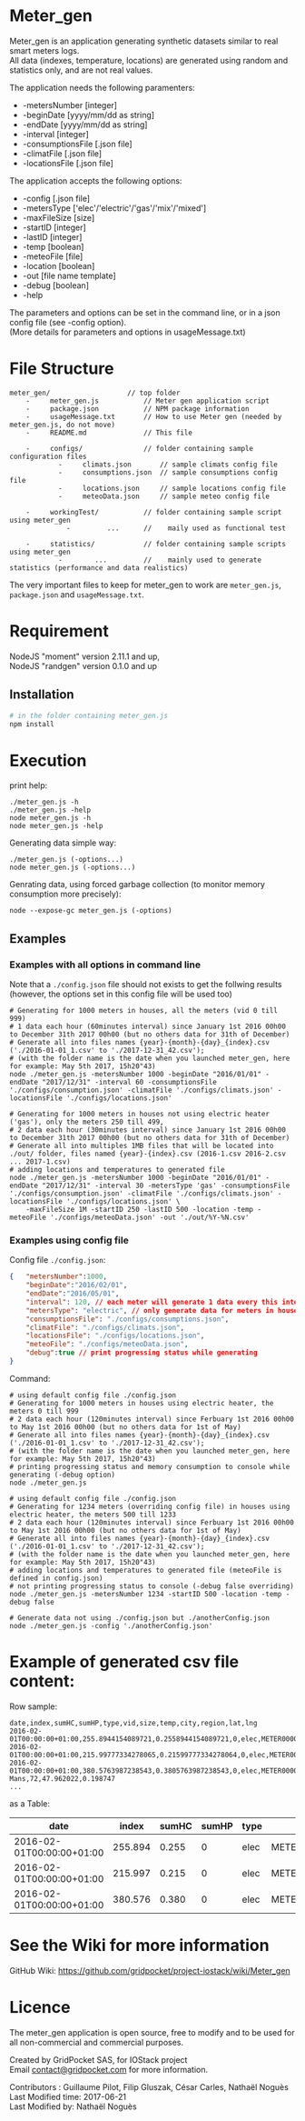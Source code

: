 # Meter_gen
Meter_gen is an application generating synthetic datasets similar to real smart meters logs.  
All data (indexes, temperature, locations) are generated using random and statistics only, and are not real values. 

The application needs the following paramenters:

- -metersNumber [integer]
- -beginDate [yyyy/mm/dd as string]
- -endDate [yyyy/mm/dd as string]
- -interval [integer]
- -consumptionsFile [.json file]
- -climatFile [.json file]
- -locationsFile [.json file]

The application accepts the following options:

- -config [.json file]
- -metersType ['elec'/'electric'/'gas'/'mix'/'mixed']
- -maxFileSize [size]
- -startID [integer]
- -lastID [integer]
- -temp [boolean]
- -meteoFile [file]
- -location [boolean]
- -out [file name template]
- -debug [boolean]
- -help

The parameters and options can be set in the command line, or in a json config file (see -config option).  
(More details for parameters and options in usageMessage.txt)

# File Structure
```
meter_gen/                   // top folder
    -     meter_gen.js           // Meter gen application script
    -     package.json           // NPM package information
    -     usageMessage.txt       // How to use Meter gen (needed by meter_gen.js, do not move)
    -     README.md              // This file

    -     configs/               // folder containing sample configuration files 
            -     climats.json       // sample climats config file
            -     consumptions.json  // sample consumptions config file
            -     locations.json     // sample locations config file
            -     meteoData.json     // sample meteo config file

    -     workingTest/           // folder containing sample script using meter_gen
              -         ...      //    maily used as functional test

    -     statistics/            // folder containing sample scripts using meter_gen
            -        ...         //    mainly used to generate statistics (performance and data realistics)
```

The very important files to keep for meter_gen to work are `meter_gen.js`, `package.json` and `usageMessage.txt`.

# Requirement
NodeJS "moment" version 2.11.1 and up,  
NodeJS "randgen" version 0.1.0 and up

## Installation
```sh
# in the folder containing meter_gen.js
npm install
```

# Execution
print help:

```shell
./meter_gen.js -h
./meter_gen.js -help
node meter_gen.js -h
node meter_gen.js -help
```

Generating data simple way:

```shell
./meter_gen.js (-options...)
node meter_gen.js (-options...)
```

Genrating data, using forced garbage collection (to monitor memory consumption more precisely):

```shell
node --expose-gc meter_gen.js (-options)
```

## Examples

### Examples with all options in command line
Note that a `./config.json` file should not exists to get the follwing results  
(however, the options set in this config file will be used too)

```shell
# Generating for 1000 meters in houses, all the meters (vid 0 till 999)
# 1 data each hour (60minutes interval) since January 1st 2016 00h00 to December 31th 2017 00h00 (but no others data for 31th of December)
# Generate all into files names {year}-{month}-{day}_{index}.csv ('./2016-01-01_1.csv' to './2017-12-31_42.csv');
# (with the folder name is the date when you launched meter_gen, here for example: May 5th 2017, 15h20"43)
node ./meter_gen.js -metersNumber 1000 -beginDate "2016/01/01" -endDate "2017/12/31" -interval 60 -consumptionsFile './configs/consumption.json' -climatFile './configs/climats.json' -locationsFile './configs/locations.json'

# Generating for 1000 meters in houses not using electric heater ('gas'), only the meters 250 till 499,
# 2 data each hour (30minutes interval) since January 1st 2016 00h00 to December 31th 2017 00h00 (but no others data for 31th of December)
# Generate all into multiples 1MB files that will be located into ./out/ folder, files named {year}-{index}.csv (2016-1.csv 2016-2.csv ... 2017-1.csv)
# adding locations and temperatures to generated file
node ./meter_gen.js -metersNumber 1000 -beginDate "2016/01/01" -endDate "2017/12/31" -interval 30 -metersType 'gas' -consumptionsFile './configs/consumption.json' -climatFile './configs/climats.json' -locationsFile './configs/locations.json' \
	-maxFileSize 1M -startID 250 -lastID 500 -location -temp -meteoFile './configs/meteoData.json' -out './out/%Y-%N.csv'
```

### Examples using config file
Config file `./config.json`:

```json
{	"metersNumber":1000,
	"beginDate":"2016/02/01",
	"endDate":"2016/05/01",
	"interval": 120, // each meter will generate 1 data every this interval in minutes of time (here 2h)
	"metersType": "electric", // only generate data for meters in houses using elecrtical heat
	"consumptionsFile": "./configs/consumptions.json",
	"climatFile": "./configs/climats.json",
	"locationsFile": "./configs/locations.json",
	"meteoFile": "./configs/meteoData.json",
	"debug":true // print progressing status while generating
}
```

Command:

```shell
# using default config file ./config.json
# Generating for 1000 meters in houses using electric heater, the meters 0 till 999
# 2 data each hour (120minutes interval) since Ferbuary 1st 2016 00h00 to May 1st 2016 00h00 (but no others data for 1st of May)
# Generate all into files names {year}-{month}-{day}_{index}.csv ('./2016-01-01_1.csv' to './2017-12-31_42.csv');
# (with the folder name is the date when you launched meter_gen, here for example: May 5th 2017, 15h20"43)
# printing progressing status and memory consumption to console while generating (-debug option)
node ./meter_gen.js

# using default config file ./config.json
# Generating for 1234 meters (overriding config file) in houses using electric heater, the meters 500 till 1233
# 2 data each hour (120minutes interval) since Ferbuary 1st 2016 00h00 to May 1st 2016 00h00 (but no others data for 1st of May)
# Generate all into files names {year}-{month}-{day}_{index}.csv ('./2016-01-01_1.csv' to './2017-12-31_42.csv');
# (with the folder name is the date when you launched meter_gen, here for example: May 5th 2017, 15h20"43)
# adding locations and temperatures to generated file (meteoFile is defined in config.json)
# not printing progressing status to console (-debug false overriding)
node ./meter_gen.js -metersNumber 1234 -startID 500 -location -temp -debug false

# Generate data not using ./config.json but ./anotherConfig.json
node ./meter_gen.js -config './anotherConfig.json'
```
	
# Example of generated csv file content:

Row sample:

```csv
date,index,sumHC,sumHP,type,vid,size,temp,city,region,lat,lng
2016-02-01T00:00:00+01:00,255.8944154089721,0.2558944154089721,0,elec,METER000054,50,6.72,Paris,75,48.848158,2.327835
2016-02-01T00:00:00+01:00,215.99777334278065,0.21599777334278064,0,elec,METER000053,20,2.77,Chambéry,73,45.576691,5.944346
2016-02-01T00:00:00+01:00,380.5763987238543,0.3805763987238543,0,elec,METER000052,70,6.18,Le Mans,72,47.962022,0.198747
...
```

as a Table:

| date | index | sumHC | sumHP | type | vid | size | temp | city | region | lat | lng |
| ---- | ----- | ----- | ----- | ---- | --- | ---- | ---- | ---- | ------ | --- | ---- |
| 2016-02-01T00:00:00+01:00 | 255.894 | 0.255 | 0 | elec | METER000054 | 50 | 6.72 | Paris    | 75 | 48.848158 | 2.327835 |
| 2016-02-01T00:00:00+01:00 | 215.997 | 0.215 | 0 | elec | METER000053 | 20 | 2.77 | Chambéry | 73 | 45.576691 | 5.944346 |
| 2016-02-01T00:00:00+01:00 | 380.576 | 0.380 | 0 | elec | METER000052 | 70 | 6.18 | Le Mans  | 72 | 47.962022 | 0.198747 |

# See the Wiki for more information

GitHub Wiki: https://github.com/gridpocket/project-iostack/wiki/Meter_gen

# Licence
The meter_gen application is open source, free to modify and to be used for all non-commercial and commercial purposes.

Created by GridPocket SAS, for IOStack project  
Email contact@gridpocket.com for more information.

Contributors : Guillaume Pilot, Filip Gluszak, César Carles, Nathaël Noguès  
Last Modified time: 2017-06-21  
Last Modified by:   Nathaël Noguès  